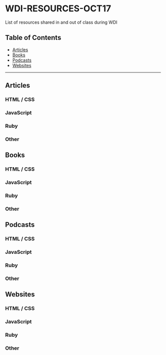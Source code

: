 # WDI-RESOURCES-OCT17
List of resources shared in and out of class during WDI

## Table of Contents

- [Articles](#articles)
- [Books](#books)
- [Podcasts](#podcasts)
- [Websites](#websites)

---

## Articles

### HTML / CSS

### JavaScript

### Ruby

### Other

## Books

### HTML / CSS

### JavaScript

### Ruby

### Other

## Podcasts

### HTML / CSS

### JavaScript

### Ruby

### Other

## Websites

### HTML / CSS

### JavaScript

### Ruby

### Other
